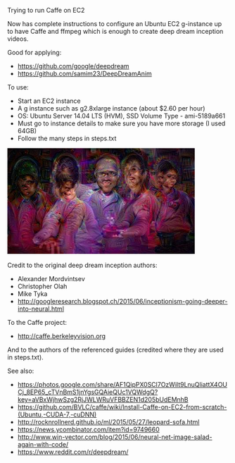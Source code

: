 
Trying to run Caffe on EC2

Now has complete instructions to configure an Ubuntu EC2 g-instance up to have Caffe and ffmpeg which is enough to create deep dream inception videos.
 
Good for applying:
 * https://github.com/google/deepdream
 * https://github.com/samim23/DeepDreamAnim

To use:
 *  Start an EC2 instance 
   * A g instance such as g2.8xlarge instance (about $2.60 per hour)
   * OS: Ubuntu Server 14.04 LTS (HVM), SSD Volume Type - ami-5189a661
   * Must go to instance details to make sure you have more storage (I used 64GB)
 *  Follow the many steps in steps.txt

![Example image](exampleImg.jpeg)

Credit to the original deep dream inception authors:
 * Alexander Mordvintsev
 * Christopher Olah
 * Mike Tyka
 * http://googleresearch.blogspot.ch/2015/06/inceptionism-going-deeper-into-neural.html

To the Caffe project:
 * http://caffe.berkeleyvision.org

And to the authors of the referenced guides (credited where they are used in steps.txt).

See also:
 * https://photos.google.com/share/AF1QipPX0SCl7OzWilt9LnuQliattX4OUCj_8EP65_cTVnBmS1jnYgsGQAieQUc1VQWdgQ?key=aVBxWjhwSzg2RjJWLWRuVFBBZEN1d205bUdEMnhB
 * https://github.com/BVLC/caffe/wiki/Install-Caffe-on-EC2-from-scratch-(Ubuntu,-CUDA-7,-cuDNN)
 * http://rocknrollnerd.github.io/ml/2015/05/27/leopard-sofa.html
 * https://news.ycombinator.com/item?id=9749660
 * http://www.win-vector.com/blog/2015/06/neural-net-image-salad-again-with-code/
 * https://www.reddit.com/r/deepdream/

